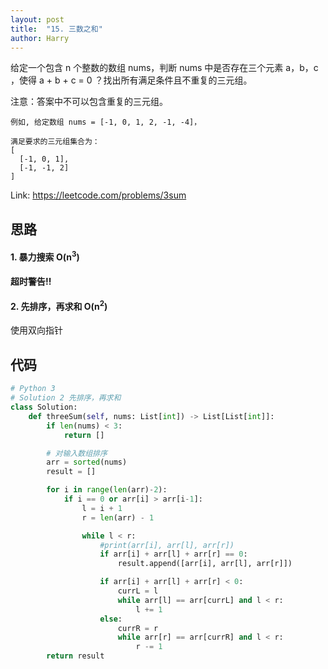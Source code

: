 ```yaml
---
layout: post
title:  "15. 三数之和"
author: Harry
---
```


给定一个包含 n 个整数的数组 nums，判断 nums 中是否存在三个元素 a，b，c ，使得 a + b + c = 0 ？找出所有满足条件且不重复的三元组。

注意：答案中不可以包含重复的三元组。
```
例如, 给定数组 nums = [-1, 0, 1, 2, -1, -4]，

满足要求的三元组集合为：
[
  [-1, 0, 1],
  [-1, -1, 2]
]
```

Link: https://leetcode.com/problems/3sum


## 思路

#### 1. 暴力搜索 O(n<sup>3</sup>)

**超时警告!!**


#### 2. 先排序，再求和 O(n<sup>2</sup>)

使用双向指针


## 代码

```python
# Python 3
# Solution 2 先排序，再求和
class Solution:
    def threeSum(self, nums: List[int]) -> List[List[int]]:
        if len(nums) < 3:
            return []

        # 对输入数组排序
        arr = sorted(nums)
        result = []

        for i in range(len(arr)-2):
            if i == 0 or arr[i] > arr[i-1]:
                l = i + 1
                r = len(arr) - 1

                while l < r:
                    #print(arr[i], arr[l], arr[r])
                    if arr[i] + arr[l] + arr[r] == 0:
                        result.append([arr[i], arr[l], arr[r]])

                    if arr[i] + arr[l] + arr[r] < 0:
                        currL = l
                        while arr[l] == arr[currL] and l < r:
                            l += 1
                    else:
                        currR = r
                        while arr[r] == arr[currR] and l < r:
                            r -= 1
        return result
```
